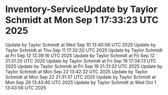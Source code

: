 # Inventory-ServiceUpdate by Taylor Schmidt at Mon Sep  1 17:33:23 UTC 2025
Update by Taylor Schmidt at Wed Sep 10 13:40:06 UTC 2025
Update by Taylor Schmidt at Thu Sep 11 17:32:20 UTC 2025
Update by Taylor Schmidt at Fri Sep 12 13:39:16 UTC 2025
Update by Taylor Schmidt at Fri Sep 12 21:31:20 UTC 2025
Update by Taylor Schmidt at Fri Sep 19 17:34:13 UTC 2025
Update by Taylor Schmidt at Fri Sep 19 21:31:32 UTC 2025
Update by Taylor Schmidt at Mon Sep 22 13:42:32 UTC 2025
Update by Taylor Schmidt at Mon Sep 22 21:31:37 UTC 2025
Update by Taylor Schmidt at Mon Sep 29 13:43:40 UTC 2025
Update by Taylor Schmidt at Wed Oct  1 13:43:56 UTC 2025
